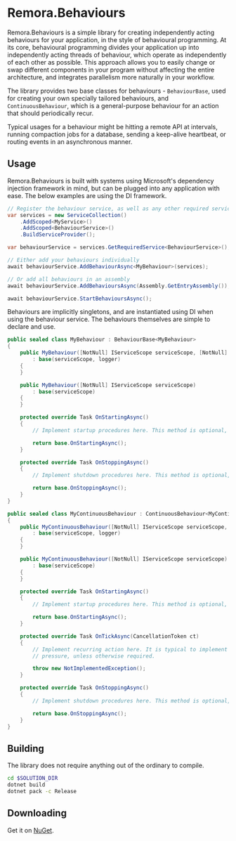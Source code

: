 Remora.Behaviours
=================

Remora.Behaviours is a simple library for creating independently acting behaviours for your application, in the style
of behavioural programming. At its core, behavioural programming divides your application up into independently acting
threads of behaviour, which operate as independently of each other as possible. This approach allows you to easily
change or swap different components in your program without affecting the entire architecture, and integrates
parallelism more naturally in your workflow.

The library provides two base classes for behaviours - `BehaviourBase`, used for creating your own specially tailored
behaviours, and `ContinuousBehaviour`, which is a general-purpose behaviour for an action that should periodically
recur.

Typical usages for a behaviour might be hitting a remote API at intervals, running compaction jobs for a database,
sending a keep-alive heartbeat, or routing events in an asynchronous manner.

## Usage
Remora.Behaviours is built with systems using Microsoft's dependency injection framework in mind, but can be plugged
into any application with ease. The below examples are using the DI framework.

```c#
// Register the behaviour service, as well as any other required services
var services = new ServiceCollection()
    .AddScoped<MyService>()
    .AddScoped<BehaviourService>()
    .BuildServiceProvider();

var behaviourService = services.GetRequiredService<BehaviourService>();

// Either add your behaviours individually
await behaviourService.AddBehaviourAsync<MyBehaviour>(services);

// Or add all behaviours in an assembly
await behaviourService.AddBehavioursAsync(Assembly.GetEntryAssembly());

await behaviourService.StartBehavioursAsync();
```

Behaviours are implicitly singletons, and are instantiated using DI when using the behaviour service. The behaviours
themselves are simple to declare and use.

```c#
public sealed class MyBehaviour : BehaviourBase<MyBehaviour>
{
    public MyBehaviour([NotNull] IServiceScope serviceScope, [NotNull] ILogger<MyBehaviour> logger)
        : base(serviceScope, logger)
    {
    }

    public MyBehaviour([NotNull] IServiceScope serviceScope)
        : base(serviceScope)
    {
    }

    protected override Task OnStartingAsync()
    {
        // Implement startup procedures here. This method is optional, and a no-op by default.

        return base.OnStartingAsync();
    }

    protected override Task OnStoppingAsync()
    {
        // Implement shutdown procedures here. This method is optional, and a no-op by default.

        return base.OnStoppingAsync();
    }
}
```

```c#
public sealed class MyContinuousBehaviour : ContinuousBehaviour<MyContinuousBehaviour>
{
    public MyContinuousBehaviour([NotNull] IServiceScope serviceScope, [NotNull] ILogger<MyContinuousBehaviour> logger)
        : base(serviceScope, logger)
    {
    }

    public MyContinuousBehaviour([NotNull] IServiceScope serviceScope)
        : base(serviceScope)
    {
    }

    protected override Task OnStartingAsync()
    {
        // Implement startup procedures here. This method is optional, and a no-op by default.

        return base.OnStartingAsync();
    }

    protected override Task OnTickAsync(CancellationToken ct)
    {
        // Implement recurring action here. It is typical to implement small delay between each invocation to reduce CPU
        // pressure, unless otherwise required.

        throw new NotImplementedException();
    }

    protected override Task OnStoppingAsync()
    {
        // Implement shutdown procedures here. This method is optional, and a no-op by default.

        return base.OnStoppingAsync();
    }
}
```

## Building
The library does not require anything out of the ordinary to compile.

```bash
cd $SOLUTION_DIR
dotnet build
dotnet pack -c Release
```

## Downloading
Get it on [NuGet][1].


[1]: https://www.nuget.org/packages/Remora.Behaviours/
